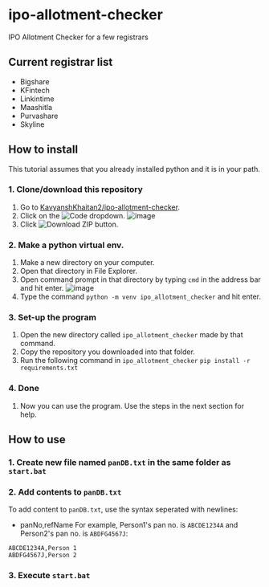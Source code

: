 # ipo-allotment-checker
IPO Allotment Checker for a few registrars

## Current registrar list
+ Bigshare
+ KFintech
+ Linkintime
+ Maashitla
+ Purvashare
+ Skyline

## How to install
This tutorial assumes that you already installed python and it is in your path.
### 1. Clone/download this repository
1. Go to [KavyanshKhaitan2/ipo-allotment-checker](https://github.com/KavyanshKhaitan2/ipo-allotment-checker).
2. Click on the ![Code](https://github.com/KavyanshKhaitan2/ipo-allotment-checker/assets/73186427/5356c65b-f73b-464d-a531-c52bef934f06) dropdown. 
![image](https://github.com/KavyanshKhaitan2/ipo-allotment-checker/assets/73186427/03c851bf-bd10-44c7-9a05-15a160301198)
3. Click ![Download ZIP](https://github.com/KavyanshKhaitan2/ipo-allotment-checker/assets/73186427/f98cc7dd-9adf-45b1-800b-88b6cf271e5f) button.
### 2. Make a python virtual env.
1. Make a new directory on your computer.
2. Open that directory in File Explorer.
3. Open command prompt in that directory by typing `cmd` in the address bar and hit enter.
![image](https://github.com/KavyanshKhaitan2/ipo-allotment-checker/assets/73186427/d73fa2e1-6262-4e56-b4b1-5b091dc15ad7)
4. Type the command `python -m venv ipo_allotment_checker` and hit enter.
### 3. Set-up the program
1. Open the new directory called `ipo_allotment_checker` made by that command.
2. Copy the repository you downloaded into that folder.
3. Run the following command in `ipo_allotment_checker`
   `pip install -r requirements.txt`
### 4. Done
1. Now you can use the program. Use the steps in the next section for help.

## How to use
### 1. Create new file named `panDB.txt` in the same folder as `start.bat`
### 2. Add contents to `panDB.txt`
To add content to `panDB.txt`, use the syntax seperated with newlines:
- panNo,refName
For example, Person1's pan no. is `ABCDE1234A` and Person2's pan no. is `ABDFG4567J`:
```
ABCDE1234A,Person 1
ABDFG4567J,Person 2
```
### 3. Execute `start.bat`
